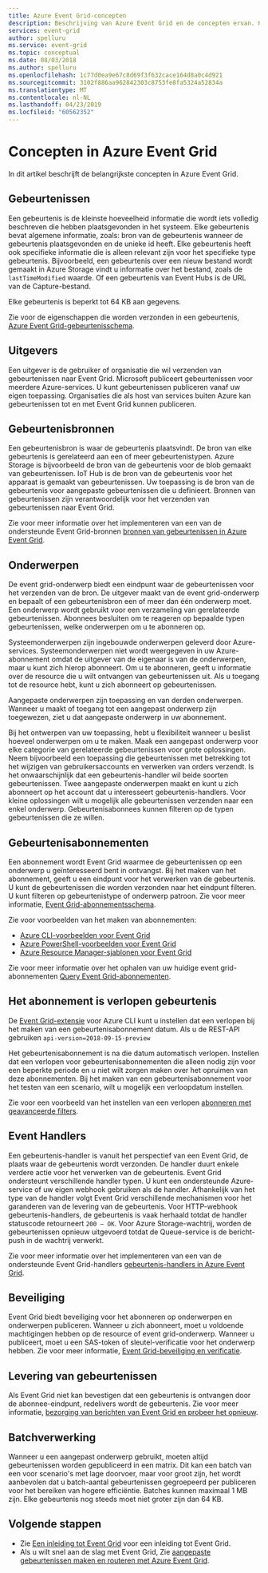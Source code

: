 ```yaml
---
title: Azure Event Grid-concepten
description: Beschrijving van Azure Event Grid en de concepten ervan. Hiermee definieert u enkele belangrijke onderdelen van Event Grid.
services: event-grid
author: spelluru
ms.service: event-grid
ms.topic: conceptual
ms.date: 08/03/2018
ms.author: spelluru
ms.openlocfilehash: 1c77d0ea9e67c8d69f3f632cace164d8a0c4d921
ms.sourcegitcommit: 3102f886aa962842303c8753fe8fa5324a52834a
ms.translationtype: MT
ms.contentlocale: nl-NL
ms.lasthandoff: 04/23/2019
ms.locfileid: "60562352"
---
```

# <a name="concepts-in-azure-event-grid"></a>Concepten in Azure Event Grid

In dit artikel beschrijft de belangrijkste concepten in Azure Event Grid.

## <a name="events"></a>Gebeurtenissen

Een gebeurtenis is de kleinste hoeveelheid informatie die wordt iets volledig beschreven die hebben plaatsgevonden in het systeem. Elke gebeurtenis bevat algemene informatie, zoals: bron van de gebeurtenis wanneer de gebeurtenis plaatsgevonden en de unieke id heeft. Elke gebeurtenis heeft ook specifieke informatie die is alleen relevant zijn voor het specifieke type gebeurtenis. Bijvoorbeeld, een gebeurtenis over een nieuw bestand wordt gemaakt in Azure Storage vindt u informatie over het bestand, zoals de `lastTimeModified` waarde. Of een gebeurtenis van Event Hubs is de URL van de Capture-bestand. 

Elke gebeurtenis is beperkt tot 64 KB aan gegevens.

Zie voor de eigenschappen die worden verzonden in een gebeurtenis, [Azure Event Grid-gebeurtenisschema](event-schema.md).

## <a name="publishers"></a>Uitgevers

Een uitgever is de gebruiker of organisatie die wil verzenden van gebeurtenissen naar Event Grid. Microsoft publiceert gebeurtenissen voor meerdere Azure-services. U kunt gebeurtenissen publiceren vanaf uw eigen toepassing. Organisaties die als host van services buiten Azure kan gebeurtenissen tot en met Event Grid kunnen publiceren.

## <a name="event-sources"></a>Gebeurtenisbronnen

Een gebeurtenisbron is waar de gebeurtenis plaatsvindt. De bron van elke gebeurtenis is gerelateerd aan een of meer gebeurtenistypen. Azure Storage is bijvoorbeeld de bron van de gebeurtenis voor de blob gemaakt van gebeurtenissen. IoT Hub is de bron van de gebeurtenis voor het apparaat is gemaakt van gebeurtenissen. Uw toepassing is de bron van de gebeurtenis voor aangepaste gebeurtenissen die u definieert. Bronnen van gebeurtenissen zijn verantwoordelijk voor het verzenden van gebeurtenissen naar Event Grid.

Zie voor meer informatie over het implementeren van een van de ondersteunde Event Grid-bronnen [bronnen van gebeurtenissen in Azure Event Grid](event-sources.md).

## <a name="topics"></a>Onderwerpen

De event grid-onderwerp biedt een eindpunt waar de gebeurtenissen voor het verzenden van de bron. De uitgever maakt van de event grid-onderwerp en bepaalt of een gebeurtenisbron een of meer dan één onderwerp moet. Een onderwerp wordt gebruikt voor een verzameling van gerelateerde gebeurtenissen. Abonnees besluiten om te reageren op bepaalde typen gebeurtenissen, welke onderwerpen om u te abonneren op.

Systeemonderwerpen zijn ingebouwde onderwerpen geleverd door Azure-services. Systeemonderwerpen niet wordt weergegeven in uw Azure-abonnement omdat de uitgever van de eigenaar is van de onderwerpen, maar u kunt zich hierop abonneert. Om u te abonneren, geeft u informatie over de resource die u wilt ontvangen van gebeurtenissen uit. Als u toegang tot de resource hebt, kunt u zich abonneert op gebeurtenissen.

Aangepaste onderwerpen zijn toepassing en van derden onderwerpen. Wanneer u maakt of toegang tot een aangepast onderwerp zijn toegewezen, ziet u dat aangepaste onderwerp in uw abonnement.

Bij het ontwerpen van uw toepassing, hebt u flexibiliteit wanneer u beslist hoeveel onderwerpen om u te maken. Maak een aangepast onderwerp voor elke categorie van gerelateerde gebeurtenissen voor grote oplossingen. Neem bijvoorbeeld een toepassing die gebeurtenissen met betrekking tot het wijzigen van gebruikersaccounts en verwerken van orders verzendt. Is het onwaarschijnlijk dat een gebeurtenis-handler wil beide soorten gebeurtenissen. Twee aangepaste onderwerpen maakt en kunt u zich abonneert op het account dat u interesseert gebeurtenis-handlers. Voor kleine oplossingen wilt u mogelijk alle gebeurtenissen verzenden naar een enkel onderwerp. Gebeurtenisabonnees kunnen filteren op de typen gebeurtenissen die ze willen.

## <a name="event-subscriptions"></a>Gebeurtenisabonnementen

Een abonnement wordt Event Grid waarmee de gebeurtenissen op een onderwerp u geïnteresseerd bent in ontvangst. Bij het maken van het abonnement, geeft u een eindpunt voor het verwerken van de gebeurtenis. U kunt de gebeurtenissen die worden verzonden naar het eindpunt filteren. U kunt filteren op gebeurtenistype of onderwerp patroon. Zie voor meer informatie, [Event Grid-abonnementsschema](subscription-creation-schema.md).

Zie voor voorbeelden van het maken van abonnementen:

* [Azure CLI-voorbeelden voor Event Grid](cli-samples.md)
* [Azure PowerShell-voorbeelden voor Event Grid](powershell-samples.md)
* [Azure Resource Manager-sjablonen voor Event Grid](template-samples.md)

Zie voor meer informatie over het ophalen van uw huidige event grid-abonnementen [Query Event Grid-abonnementen](query-event-subscriptions.md).

## <a name="event-subscription-expiration"></a>Het abonnement is verlopen gebeurtenis

De [Event Grid-extensie](/cli/azure/azure-cli-extensions-list) voor Azure CLI kunt u instellen dat een verlopen bij het maken van een gebeurtenisabonnement datum. Als u de REST-API gebruiken `api-version=2018-09-15-preview`

Het gebeurtenisabonnement is na die datum automatisch verlopen. Instellen dat een verlopen voor gebeurtenisabonnementen die alleen nodig zijn voor een beperkte periode en u niet wilt zorgen maken over het opruimen van deze abonnementen. Bij het maken van een gebeurtenisabonnement voor het testen van een scenario, wilt u mogelijk een verloopdatum instellen. 

Zie voor een voorbeeld van het instellen van een verlopen [abonneren met geavanceerde filters](how-to-filter-events.md#subscribe-with-advanced-filters).

## <a name="event-handlers"></a>Event Handlers

Een gebeurtenis-handler is vanuit het perspectief van een Event Grid, de plaats waar de gebeurtenis wordt verzonden. De handler duurt enkele verdere actie voor het verwerken van de gebeurtenis. Event Grid ondersteunt verschillende handler typen. U kunt een ondersteunde Azure-service of uw eigen webhook gebruiken als de handler. Afhankelijk van het type van de handler volgt Event Grid verschillende mechanismen voor het garanderen van de levering van de gebeurtenis. Voor HTTP-webhook gebeurtenis-handlers, de gebeurtenis is vaak herhaald totdat de handler statuscode retourneert `200 – OK`. Voor Azure Storage-wachtrij, worden de gebeurtenissen opnieuw uitgevoerd totdat de Queue-service is de bericht-push in de wachtrij verwerkt.

Zie voor meer informatie over het implementeren van een van de ondersteunde Event Grid-handlers [gebeurtenis-handlers in Azure Event Grid](event-handlers.md).

## <a name="security"></a>Beveiliging

Event Grid biedt beveiliging voor het abonneren op onderwerpen en onderwerpen publiceren. Wanneer u zich abonneert, moet u voldoende machtigingen hebben op de resource of event grid-onderwerp. Wanneer u publiceert, moet u een SAS-token of sleutel-verificatie voor het onderwerp hebben. Zie voor meer informatie, [Event Grid-beveiliging en verificatie](security-authentication.md).

## <a name="event-delivery"></a>Levering van gebeurtenissen

Als Event Grid niet kan bevestigen dat een gebeurtenis is ontvangen door de abonnee-eindpunt, redelivers wordt de gebeurtenis. Zie voor meer informatie, [bezorging van berichten van Event Grid en probeer het opnieuw](delivery-and-retry.md).

## <a name="batching"></a>Batchverwerking

Wanneer u een aangepast onderwerp gebruikt, moeten altijd gebeurtenissen worden gepubliceerd in een matrix. Dit kan een batch van een voor scenario's met lage doorvoer, maar voor groot zijn, het wordt aanbevolen dat u batch-aantal gebeurtenissen gegroepeerd per publiceren voor het bereiken van hogere efficiëntie. Batches kunnen maximaal 1 MB zijn. Elke gebeurtenis nog steeds moet niet groter zijn dan 64 KB.

## <a name="next-steps"></a>Volgende stappen

* Zie [Een inleiding tot Event Grid](overview.md) voor een inleiding tot Event Grid.
* Als u wilt snel aan de slag met Event Grid, Zie [aangepaste gebeurtenissen maken en routeren met Azure Event Grid](custom-event-quickstart.md).
